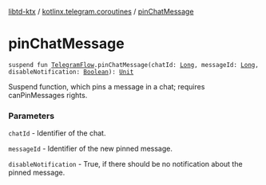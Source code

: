 [libtd-ktx](../index.md) / [kotlinx.telegram.coroutines](index.md) / [pinChatMessage](./pin-chat-message.md)

# pinChatMessage

`suspend fun `[`TelegramFlow`](../kotlinx.telegram.core/-telegram-flow/index.md)`.pinChatMessage(chatId: `[`Long`](https://kotlinlang.org/api/latest/jvm/stdlib/kotlin/-long/index.html)`, messageId: `[`Long`](https://kotlinlang.org/api/latest/jvm/stdlib/kotlin/-long/index.html)`, disableNotification: `[`Boolean`](https://kotlinlang.org/api/latest/jvm/stdlib/kotlin/-boolean/index.html)`): `[`Unit`](https://kotlinlang.org/api/latest/jvm/stdlib/kotlin/-unit/index.html)

Suspend function, which pins a message in a chat; requires canPinMessages rights.

### Parameters

`chatId` - Identifier of the chat.

`messageId` - Identifier of the new pinned message.

`disableNotification` - True, if there should be no notification about the pinned message.